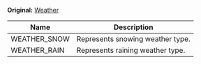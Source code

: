 **Original:** [Weather](https://gothicmultiplayerteam.gitlab.io/docs/0.3.0/script-reference/shared-constants/weather/)

|Name           |Description                          |
|--             |                                   --|
|WEATHER_SNOW   |Represents snowing weather type.     |
|WEATHER_RAIN   |Represents raining weather type.     |